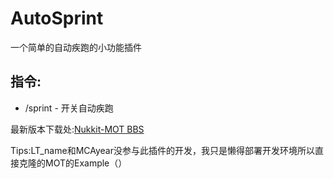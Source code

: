 # AutoSprint

一个简单的自动疾跑的小功能插件

## 指令:

- /sprint - 开关自动疾跑

最新版本下载处:[Nukkit-MOT BBS](https://bbs.nukkit-mot.com)

Tips:LT_name和MCAyear没参与此插件的开发，我只是懒得部署开发环境所以直接克隆的MOT的Example（）

